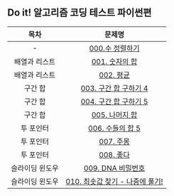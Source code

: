 ## Do it! 알고리즘 코딩 테스트 파이썬편
|목차|문제명|
|:-----:|:-----:|
|-|[000.수 정렬하기](https://www.acmicpc.net/problem/2750)
|배열과 리스트|[001. 숫자의 합](https://www.acmicpc.net/problem/11720)
|배열과 리스트|[002. 평균](https://www.acmicpc.net/problem/1546)
|구간 합|[003. 구간 합 구하기 4](https://www.acmicpc.net/problem/11659)
|구간 합|[004. 구간 합 구하기 5](https://www.acmicpc.net/problem/11660)
|구간 합|[005. 나머지 합](https://www.acmicpc.net/problem/10986)
|투 포인터|[006. 수들의 합 5](https://www.acmicpc.net/problem/2018)
|투 포인터|[007. 주몽](https://www.acmicpc.net/problem/1940)
|투 포인터|[008. 좋다](https://www.acmicpc.net/problem/1253)
|슬라이딩 윈도우|[009. DNA 비밀번호](https://www.acmicpc.net/problem/12891)
|슬라이딩 윈도우|[010. 최솟값 찾기 - 나중에 풀기!](https://www.acmicpc.net/problem/)